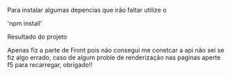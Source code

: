 Para instalar algumas depencias que irão faltar utilize o 

'npm install'

Resultado do projeto

Apenas fiz a parte de Front pois não consegui me conetcar a api não sei se fiz algo errado, caso de algum proble de renderização nas 
paginas aperte f5 para recarregar, obrigado!!